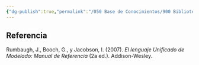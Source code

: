 ```yaml
---
{"dg-publish":true,"permalink":"/050 Base de Conocimientos/900 Biblioteca/Zk Lit (Rumbaugh et al., 2007) Lenguaje Unificado de Modelado. Manual de Referencia/","tags":["UML","libro","ingenieríaDelSoftware"]}
---
```


## Referencia
Rumbaugh, J., Booch, G., y Jacobson, I. (2007). _El lenguaje Unificado de Modelado: Manual de Referencia_ (2a ed.). Addison-Wesley.
